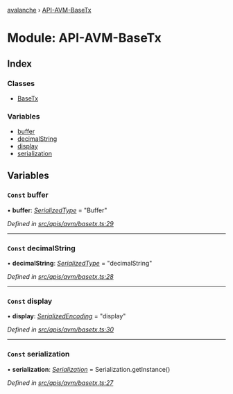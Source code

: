 [avalanche](../README.md) › [API-AVM-BaseTx](api_avm_basetx.md)

# Module: API-AVM-BaseTx

## Index

### Classes

* [BaseTx](../classes/api_avm_basetx.basetx.md)

### Variables

* [buffer](api_avm_basetx.md#const-buffer)
* [decimalString](api_avm_basetx.md#const-decimalstring)
* [display](api_avm_basetx.md#const-display)
* [serialization](api_avm_basetx.md#const-serialization)

## Variables

### `Const` buffer

• **buffer**: *[SerializedType](src_utils.md#serializedtype)* = "Buffer"

*Defined in [src/apis/avm/basetx.ts:29](https://github.com/ava-labs/avalanchejs/blob/fa4a637/src/apis/avm/basetx.ts#L29)*

___

### `Const` decimalString

• **decimalString**: *[SerializedType](src_utils.md#serializedtype)* = "decimalString"

*Defined in [src/apis/avm/basetx.ts:28](https://github.com/ava-labs/avalanchejs/blob/fa4a637/src/apis/avm/basetx.ts#L28)*

___

### `Const` display

• **display**: *[SerializedEncoding](src_utils.md#serializedencoding)* = "display"

*Defined in [src/apis/avm/basetx.ts:30](https://github.com/ava-labs/avalanchejs/blob/fa4a637/src/apis/avm/basetx.ts#L30)*

___

### `Const` serialization

• **serialization**: *[Serialization](../classes/utils_serialization.serialization.md)* = Serialization.getInstance()

*Defined in [src/apis/avm/basetx.ts:27](https://github.com/ava-labs/avalanchejs/blob/fa4a637/src/apis/avm/basetx.ts#L27)*

